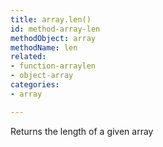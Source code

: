 ```yaml
---
title: array.len()
id: method-array-len
methodObject: array
methodName: len
related:
- function-arraylen
- object-array
categories:
- array

---
```


Returns the length of a given array
